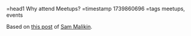 =head1 Why attend Meetups?
=timestamp 1739860696
=tags meetups, events




Based on [this post](https://www.linkedin.com/feed/update/urn:li:activity:7292629594409492482/) of [Sam Malikin](https://www.linkedin.com/in/malikins/).


